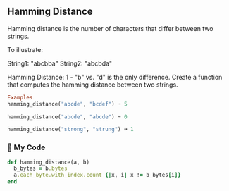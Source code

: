 ## Hamming Distance
Hamming distance is the number of characters that differ between two strings.

To illustrate:

String1: "abcbba"
String2: "abcbda"

Hamming Distance: 1 - "b" vs. "d" is the only difference.
Create a function that computes the hamming distance between two strings.
```ruby
Examples
hamming_distance("abcde", "bcdef") ➞ 5

hamming_distance("abcde", "abcde") ➞ 0

hamming_distance("strong", "strung") ➞ 1
```
### :stars: My Code
```ruby
def hamming_distance(a, b)
  b_bytes = b.bytes
  a.each_byte.with_index.count {|x, i| x != b_bytes[i]}
end
```
